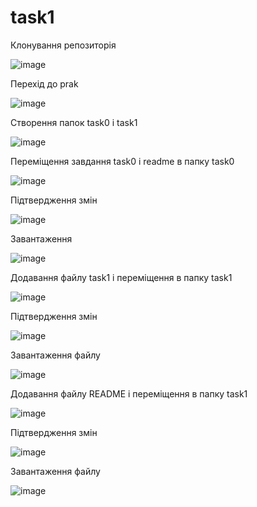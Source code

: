 # task1

Клонування репозиторія

![image](https://user-images.githubusercontent.com/85642728/122669563-aa8c8e00-d1c6-11eb-9860-74950d7a5166.png)

Перехід до prak

![image](https://user-images.githubusercontent.com/85642728/121784829-eddf6f00-cbbe-11eb-9788-d42266f68c26.png)

Створення папок task0 і task1

![image](https://user-images.githubusercontent.com/85642728/122669600-cabc4d00-d1c6-11eb-9407-98b4c6dfdee2.png)

Переміщення завдання task0 і readme в папку task0

![image](https://user-images.githubusercontent.com/85642728/122669663-13740600-d1c7-11eb-93db-b0ffbaae4d94.png)

Підтвердження змін

![image](https://user-images.githubusercontent.com/85642728/122669678-24bd1280-d1c7-11eb-85bb-d033740f84bc.png)

Завантаження

![image](https://user-images.githubusercontent.com/85642728/122669694-34d4f200-d1c7-11eb-99d7-f37f28e4767f.png)

Додавання файлу task1 і переміщення в папку task1

![image](https://user-images.githubusercontent.com/85642728/122669741-65b52700-d1c7-11eb-9b73-07392fc378c8.png)

Підтвердження змін

![image](https://user-images.githubusercontent.com/85642728/122669744-706fbc00-d1c7-11eb-9abb-4ea88e2c23b2.png)

Завантаження файлу

![image](https://user-images.githubusercontent.com/85642728/122669750-7a91ba80-d1c7-11eb-886d-25dd0e622296.png)

Додавання файлу README і переміщення в папку task1

![image](https://user-images.githubusercontent.com/85642728/122669771-9301d500-d1c7-11eb-9c9e-f14534dc84d0.png)

Підтвердження змін

![image](https://user-images.githubusercontent.com/85642728/122669787-a01ec400-d1c7-11eb-8867-1d957afbbc44.png)

Завантаження файлу

![image](https://user-images.githubusercontent.com/85642728/122669799-a7de6880-d1c7-11eb-95cf-d90bade6364f.png)
